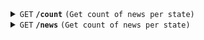 <details>
 <summary><code>GET</code> <code><b>/count</b></code> <code>(Get count of news per state)</code></summary>

##### Parameters

> | name              |  type     | data type      | description                         |
> |-------------------|-----------|----------------|-------------------------------------|
> | `date`            |  required | string         | The date to get the count for       |


##### Responses

> | http code     | content-type                      | response                                                            |
> |---------------|-----------------------------------|---------------------------------------------------------------------|
> | `200`         | `application/json`                | YAML string                                                         |
> | `400`         | `application/json`                | `{"code":"400","message":"Bad Request"}`

##### Example cURL

> ```javascript
>  curl -X GET -H "Content-Type: application/json" http://localhost:8889/count?date=2023-01-01
> ```

##### Example 200 Response

> ```json
>  {
>   "CO": 250,
>   "AZ": 400,
>   ...
>  }
> ```

</details>

<details>
 <summary><code>GET</code> <code><b>/news</b></code> <code>(Get count of news per state)</code></summary>

##### Parameters

> | name              |  type     | data type      | description                         |
> |-------------------|-----------|----------------|-------------------------------------|
> | `start_time`      |  required | string         | The date to get the count for       |
> | `end_time`        |  required | string         | The date to get the count for       |
> | `state_code`      |  required | string         | The date to get the count for       |


##### Responses

> | http code     | content-type                      | response                                                            |
> |---------------|-----------------------------------|---------------------------------------------------------------------|
> | `200`         | `application/json`                | YAML string                                                         |
> | `400`         | `application/json`                | `{"code":"400","message":"Incorrect state code"}`

##### Example cURL

> ```javascript
>  curl -X GET -H "Content-Type: application/json" http://localhost:8889/news?start_time=2023-01-01T10:00:00&end_time=2023-01-01T12:00:00&state_code=CO
> ```

##### Example 200 Response

> ```json
>  {
>   "news": [
>       {
>           "title": "Election Tomorrow!",
>           "URL": "https://dummy.com/elections-tomorrow",
>           "sentiment_score": 0.7 
>       },    
>       {
>           "title": "Game Tomorrow!",
>           "URL": "https://dummy.com/elections-tomorrow",
>           "sentiment_score": 0.4 
>       },    
>   ]
>  }
> ```

</details>